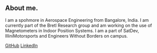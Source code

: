 ## About me.
I am a spohmore in Aerospace Engineering from Bangalore, India. I am currently part of the Bretl Research group and am working on the use of Magnetometers in Indoor Position Systems. I am a part of SatDev, IlliniMotorsports and Engineers Without Borders on campus.

[GitHub](https://github.com/SiddharthC97)
[LinkedIn](https://www.linkedin.com/in/siddharth-chadha-638881136/)
